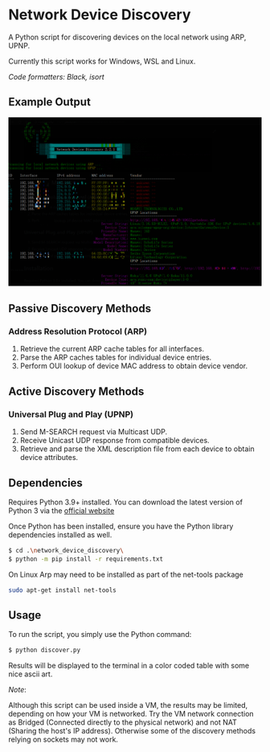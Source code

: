 # Network Device Discovery
A Python script for discovering devices on the local network using ARP, UPNP.

Currently this script works for Windows, WSL and Linux.

*Code formatters: Black, isort*

## Example Output

![screenshot](https://github.com/computermadscientist/network_device_discovery/blob/main/resources/screenshot_001.png)

## Passive Discovery Methods

### Address Resolution Protocol (ARP)

1. Retrieve the current ARP cache tables for all interfaces.
2. Parse the ARP caches tables for individual device entries.
3. Perform OUI lookup of device MAC address to obtain device vendor.

## Active Discovery Methods

### Universal Plug and Play (UPNP)

1. Send M-SEARCH request via Multicast UDP.
2. Receive Unicast UDP response from compatible devices.
3. Retrieve and parse the XML description file from each device to obtain device attributes.

## Dependencies

Requires Python 3.9+ installed. 
You can download the latest version of Python 3 via the [official website](https://www.python.org/downloads/)

Once Python has been installed, ensure you have the Python library dependencies installed as well.
```bash
$ cd .\network_device_discovery\
$ python -m pip install -r requirements.txt
```

On Linux Arp may need to be installed as part of the net-tools package

```bash
sudo apt-get install net-tools
```

## Usage

To run the script, you simply use the Python command:
```bash
$ python discover.py
```
Results will be displayed to the terminal in a color coded table with some nice ascii art.

*Note*: 

Although this script can be used inside a VM, the results may be limited, depending on how your VM is networked. Try the VM network connection as Bridged (Connected directly to the physical network) and not NAT (Sharing the host's IP address). Otherwise some of the discovery methods relying on sockets may not work.
